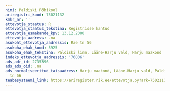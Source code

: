 ```yaml
---
nimi: Paldiski Põhikool
ariregistri_kood: 75021132
kmkr_nr: ''
ettevotja_staatus: R
ettevotja_staatus_tekstina: Registrisse kantud
ettevotja_esmakande_kpv: 13.12.2000
ettevotja_aadress: .na
asukoht_ettevotja_aadressis: Rae tn 56
asukoha_ehak_kood: 5925
asukoha_ehak_tekstina: Paldiski linn, Lääne-Harju vald, Harju maakond
indeks_ettevotja_aadressis: '76806'
ads_adr_id: 2735396
ads_ads_oid: .na
ads_normaliseeritud_taisaadress: Harju maakond, Lääne-Harju vald, Paldiski linn, Rae
  tn 56
teabesysteemi_link: https://ariregister.rik.ee/ettevotja.py?ark=75021132&ref=rekvisiidid
---
```

